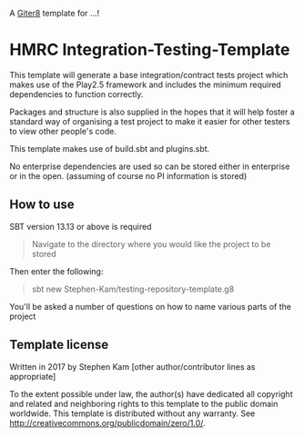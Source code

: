 A [Giter8][g8] template for ...!

# HMRC Integration-Testing-Template


This template will generate a base integration/contract tests project which makes use of the Play2.5 framework
and includes the minimum required dependencies to function correctly.

Packages and structure is also supplied in the hopes that it will help foster a standard way of organising a test project
to make it easier for other testers to view other people's code.

This template makes use of build.sbt and plugins.sbt.

No enterprise dependencies are used so can be stored either in enterprise or in the open. (assuming of course no PI information is stored)

## How to use

SBT version 13.13 or above is required

>Navigate to the directory where you would like the project to be stored

Then enter the following:

>sbt new Stephen-Kam/testing-repository-template.g8

You'll be asked a number of questions on how to name various parts of the project

## Template license

Written in 2017 by Stephen Kam
[other author/contributor lines as appropriate]

To the extent possible under law, the author(s) have dedicated all copyright and related
and neighboring rights to this template to the public domain worldwide.
This template is distributed without any warranty. See <http://creativecommons.org/publicdomain/zero/1.0/>.

[g8]: http://www.foundweekends.org/giter8/
